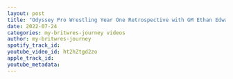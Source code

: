 ```yaml
---
layout: post
title: "Odyssey Pro Wrestling Year One Retrospective with GM Ethan Edwards and Simon Hill"
date: 2022-07-24
categories: my-britwres-journey videos
author: my-britwres-journey
spotify_track_id: 
youtube_video_id: ht2hZtgd2zo
apple_track_id: 
youtube_metadata: 
---
```

